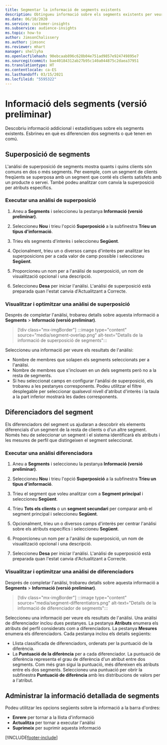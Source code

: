 ```yaml
---
title: Segmentar la informació de segments existents
description: Obtingueu informació sobre els segments existents per veure'n les diferències i els aspectes comuns.
ms.date: 06/10/2020
ms.service: customer-insights
ms.subservice: audience-insights
ms.topic: how-to
author: JimsonChalissery
ms.author: jimsonc
ms.reviewer: mhart
manager: shellyha
ms.openlocfilehash: 90ebcaab896c628b04e751ad9857e924749895e7
ms.sourcegitcommit: bae40184312ab27b95c140a044875c2daea37951
ms.translationtype: HT
ms.contentlocale: ca-ES
ms.lasthandoff: 03/15/2021
ms.locfileid: "5595322"
---
```

# <a name="segment-insights-preview"></a>Informació dels segments (versió preliminar)

Descobriu informació addicional i estadístiques sobre els segments existents. Esbrineu en què es diferencien dos segments o què tenen en comú.

## <a name="segment-overlap"></a>Superposició de segments

L'anàlisi de superposició de segments mostra quants i quins clients són comuns en dos o més segments. Per exemple, com un segment de clients freqüents se superposa amb un segment que conté els clients satisfets amb un producte o servei.
També podeu analitzar com canvia la superposició per atributs específics.

### <a name="run-an-overlap-analysis"></a>Executar una anàlisi de superposició

1. Aneu a **Segments** i seleccioneu la pestanya **Informació (versió preliminar)**.

1. Seleccioneu **Nou** i trieu l'opció **Superposició** a la subfinestra **Trieu un tipus d'informació**.

1. Trieu els segments d'interès i seleccioneu **Següent**.

1. Opcionalment, trieu un o diversos camps d'interès per analitzar les superposicions per a cada valor de camp possible i seleccioneu **Següent**.

1. Proporcioneu un nom per a l'anàlisi de superposició, un nom de visualització opcional i una descripció.

1. Seleccioneu **Desa** per iniciar l'anàlisi. L'anàlisi de superposició està preparada quan l'estat canvia d'Actualitzant a Correcte.

### <a name="view-and-optimize-an-overlap-analysis"></a>Visualitzar i optimitzar una anàlisi de superposició

Després de completar l'anàlisi, trobareu detalls sobre aquesta informació a **Segments** > **Informació (versió preliminar)**.

> [!div class="mx-imgBorder"]
> :::image type="content" source="media/segment-overlap.png" alt-text="Detalls de la informació de superposició de segments":::

Seleccioneu una informació per veure els resultats de l'anàlisi:

- Nombre de membres que solapen els segments seleccionats per a l'anàlisi.
- Nombre de membres que s'inclouen en un dels segments però no a la resta de segments.
- Si heu seleccionat camps en configurar l'anàlisi de superposició, els trobareu a les pestanyes corresponents. Podeu utilitzar el filtre desplegable per seleccionar qualsevol nivell d'atribut d'interès i la taula a la part inferior mostrarà les dades corresponents.

## <a name="segment-differentiators"></a>Diferenciadors del segment

Els diferenciadors del segment us ajudaran a descobrir els elements diferencials d'un segment de la resta de clients o d'un altre segment. Només heu de seleccionar un segment i el sistema identificarà els atributs i les mesures de perfil que distingeixen el segment seleccionat.

### <a name="run-a-differentiator-analysis"></a>Executar una anàlisi diferenciadora

1. Aneu a **Segments** i seleccioneu la pestanya **Informació (versió preliminar)**.

1. Seleccioneu **Nou** i trieu l'opció **Superposició** a la subfinestra **Trieu un tipus d'informació**.

1. Trieu el segment que voleu analitzar com a **Segment principal** i seleccioneu **Següent**.

1. Trieu **Tots els clients** o un **segment secundari** per comparar amb el segment principal i seleccioneu **Següent**.

1. Opcionalment, trieu un o diversos camps d'interès per centrar l'anàlisi sobre els atributs específics i seleccioneu **Següent**.

1. Proporcioneu un nom per a l'anàlisi de superposició, un nom de visualització opcional i una descripció.

1. Seleccioneu **Desa** per iniciar l'anàlisi. L'anàlisi de superposició està preparada quan l'estat canvia d'Actualitzant a Correcte.

### <a name="view-and-optimize-a-differentiators-analysis"></a>Visualitzar i optimitzar una anàlisi de diferenciadors

Després de completar l'anàlisi, trobareu detalls sobre aquesta informació a **Segments** > **Informació (versió preliminar)**.

> [!div class="mx-imgBorder"]
> :::image type="content" source="media/segment-differentiators.png" alt-text="Detalls de la informació de diferenciador de segments":::

Seleccioneu una informació per veure els resultats de l'anàlisi. Una anàlisi de diferenciador inclou dues pestanyes. La pestanya **Atributs** enumera els atributs del perfil considerats com a diferenciadors. La pestanya **Mesures** enumera els diferenciadors. Cada pestanya inclou els detalls següents:

- Llista classificada de diferenciadors, ordenats per la puntuació de la diferència.
- La **Puntuació de la diferència** per a cada diferenciador. La puntuació de diferència representa el grau de diferència d'un atribut entre dos segments. Com més gran sigui la puntuació, més difereixen els atributs entre els dos segments. Seleccioneu una puntuació per obrir la subfinestra **Puntuació de diferència** amb les distribucions de valors per a l'atribut.

## <a name="manage-segment-insights"></a>Administrar la informació detallada de segments

Podeu utilitzar les opcions següents sobre la informació a la barra d'ordres:

- **Enrere** per tornar a la llista d'informació
- **Actualitza** per tornar a executar l'anàlisi
- **Suprimeix** per suprimir aquesta informació


[!INCLUDE[footer-include](../includes/footer-banner.md)]